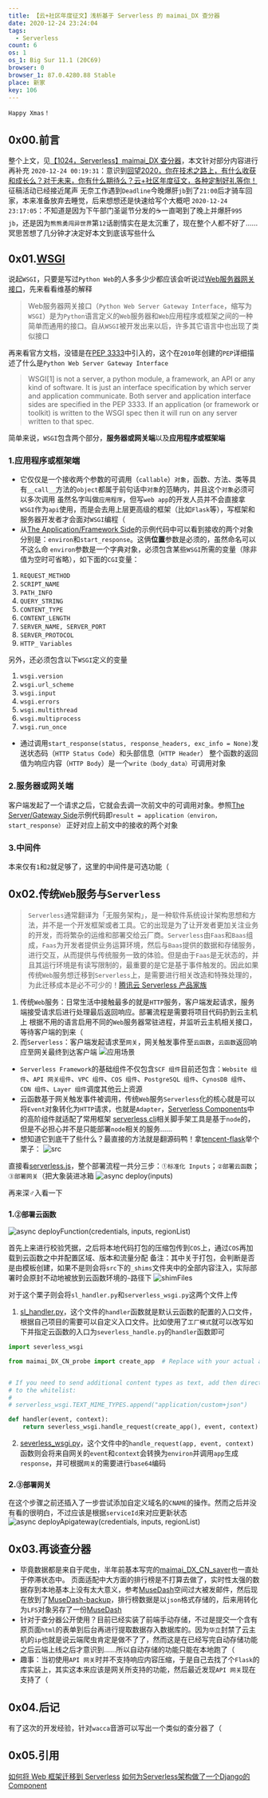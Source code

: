 ```yaml
---
title: 【云+社区年度征文】浅析基于 Serverless 的 maimai_DX 查分器
date: 2020-12-24 23:24:04
tags:
  - Serverless
count: 6
os: 1
os_1: Big Sur 11.1 (20C69)
browser: 0
browser_1: 87.0.4280.88 Stable
place: 新家
key: 106
---
```

    Happy Xmas！
<!-- more -->
## 0x00.前言
整个上文，见[【1024，Serverless】maimai_DX 查分器](./maimai_DX_CN_probe.html)，本文针对部分内容进行再补充
`2020-12-24 00:19:31`：意识到[回望2020，你在技术之路上，有什么收获和成长么？对于未来，你有什么期待么？云+社区年度征文，各种定制好礼等你！](https://web.archive.org/web/20201224152210/https://cloud.tencent.com/developer/article/1752258)征稿活动已经接近尾声
无奈工作遇到`Deadline`今晚爆肝`jb`到了`21:00`后才骑车回家，本来准备放弃去睡觉，后来想想还是快速给写个大概吧
`2020-12-24 23:17:05`：不知道是因为下午部门圣诞节分发的☕️一直喝到了晚上并爆肝`995 jb`，还是因为`熊熊勇闯异世界`第`12`话剧情实在是太沉重了，现在整个人都不好了……
冥思苦想了几分钟才决定好本文到底该写些什么

## 0x01.[WSGI](https://wsgi.readthedocs.io/en/latest/index.html)
说起`WSGI`，只要是写过`Python Web`的人多多少少都应该会听说过[Web服务器网关接口](https://zh.wikipedia.org/wiki/Web服务器网关接口)，先来看看维基的解释
> Web服务器网关接口（`Python Web Server Gateway Interface`，缩写为`WSGI`）是为`Python`语言定义的`Web`服务器和`Web`应用程序或框架之间的一种简单而通用的接口。自从`WSGI`被开发出来以后，许多其它语言中也出现了类似接口

再来看官方文档，没错是在[PEP 3333](https://web.archive.org/web/20201224153638/https://www.python.org/dev/peps/pep-3333/)中引入的，这个在`2010`年创建的`PEP`详细描述了什么是`Python Web Server Gateway Interface`
> WSGI[1] is not a server, a python module, a framework, an API or any kind of software. It is just an interface specification by which server and application communicate. Both server and application interface sides are specified in the PEP 3333. If an application (or framework or toolkit) is written to the WSGI spec then it will run on any server written to that spec.

简单来说，`WSGI`包含两个部分，**服务器或网关端**以及**应用程序或框架端**
### 1.应用程序或框架端
- 它仅仅是一个接收两个参数的可调用（`callable`）`对象`，函数、方法、类等具有`__call__`方法的`object`都属于前句话中`对象`的范畴内，并且这个`对象`必须可以多次调用
虽然名字叫做`应用程序`，但写`web app`的开发人员并不会直接拿`WSGI`作为`api`使用，而是会去用上层更高级的框架（比如`Flask`等），写框架和服务器开发者才会面对`WSGI`编程（
- 从[The Application/Framework Side](https://www.python.org/dev/peps/pep-3333/#id20)的示例代码中可以看到接收的两个对象分别是：`environ`和`start_response`。这俩**位置**参数是必须的，虽然命名可以不这么命
`environ`参数是一个字典对象，必须包含某些`WSGI`所需的变量（除非值为空时可省略），如下面的`CGI`变量：
1. `REQUEST_METHOD`
2. `SCRIPT_NAME`
3. `PATH_INFO`
4. `QUERY_STRING`
5. `CONTENT_TYPE`
6. `CONTENT_LENGTH`
7. `SERVER_NAME, SERVER_PORT`
8. `SERVER_PROTOCOL`
9. `HTTP_` `Variables`

另外，还必须包含以下`WSGI`定义的变量
1. `wsgi.version`
2. `wsgi.url_scheme`
3. `wsgi.input`
4. `wsgi.errors`
5. `wsgi.multithread`
6. `wsgi.multiprocess`
7. `wsgi.run_once`

- 通过调用`start_response(status, response_headers, exc_info = None)`发送状态码（`HTTP Status Code`）和头部信息（`HTTP Header`）
整个函数的返回值为响应内容（`HTTP Body`）是一个`write（body_data）`可调用对象

### 2.服务器或网关端
客户端发起了一个请求之后，它就会去调一次前文中的可调用对象。参照[The Server/Gateway Side](https://www.python.org/dev/peps/pep-3333/#id21)示例代码即`result = application（environ，start_response）`
正好对应上前文中的接收的两个对象

### 3.中间件
本来仅有`1`和`2`就足够了，这里的中间件是可选功能（

## 0x02.传统`Web`服务与`Serverless`
> `Serverless`通常翻译为「无服务架构」，是一种软件系统设计架构思想和方法，并不是一个开发框架或者工具。它的出现是为了让开发者更加关注业务的开发，而将繁杂的运维和部署交给云厂商。`Serverless`由`Faas`和`Baas`组成，`Faas`为开发者提供业务运算环境，然后与`Baas`提供的数据和存储服务，进行交互，从而提供与传统服务一致的体验。但是由于`Faas`是无状态的，并且其运行环境是有读写限制的，最重要的是它是基于事件触发的。因此如果传统`Web`服务想迁移到`Serverless`上，是需要进行相关改造和特殊处理的，为此迁移成本是必不可少的！[腾讯云 Serverless 产品家族](https://i1.yuangezhizao.cn/macOS/QQ20201228-213636@2x.png!webp)

1. 传统`Web`服务：日常生活中接触最多的就是`HTTP`服务，客户端发起请求，服务端接受请求后进行处理最后返回响应。部署流程是需要将项目代码扔到云主机上
根据不用的语言启用不同的`Web`服务器常驻进程，并监听云主机相关接口，等待客户端的到来（
2. 而`Serverless`：客户端发起请求至`网关`，网关触发事件至`云函数`，`云函数`返回响应至网关最终到达客户端
![应用场景](https://i1.yuangezhizao.cn/macOS/QQ20201228-213339@2x.png!webp)

- `Serverless Framework`的基础组件不仅包含`SCF 组件`目前还包含：`Website 组件`、`API 网关组件`、`VPC 组件`、`COS 组件`、`PostgreSQL 组件`、`CynosDB 组件`、`CDN 组件`、`Layer 组件`调度其他云上资源
- 云函数基于网关触发事件被调用，传统`Web`服务`Serverless`化的核心就是可以将`Event`对象转化为`HTTP`请求，也就是`Adapter`，[Serverless Components](https://github.com/serverless/components)中的高阶组件就适配了常用框架
[serverless cli](https://github.com/serverless/serverless)相关脚手架工具是基于`node`的，但是不必担心并不是只能部署`node`相关的服务……
- 想知道它到底干了些什么？最直接的方法就是翻源码鸭！拿[tencent-flask](https://github.com/serverless-components/tencent-flask/tree/master/src)举个栗子：
![src](https://i1.yuangezhizao.cn/macOS/QQ20201228-215333@2x.png!webp)

直接看[serverless.js](https://github.com/serverless-components/tencent-flask/blob/master/src/serverless.js)，整个部署流程一共分三步：`①标准化 Inputs`；`②部署云函数`；`③部署网关`（把大象装进冰箱
![async deploy(inputs)](https://i1.yuangezhizao.cn/macOS/QQ20201228-215806@2x.png!webp)

再来深♂入看一下
### 1.`②部署云函数`
![async deployFunction(credentials, inputs, regionList)](https://i1.yuangezhizao.cn/macOS/QQ20201228-220720@2x.png!webp)

首先上来进行校验凭据，之后将本地代码打包的压缩包传到`COS`上，通过`COS`再加载到云函数之中并配置区域、版本和流量分配
备注：其中关于打包，会判断是否是由模板创建，如果不是则会将`src`下的`_shims`文件夹中的全部内容注入，实际部署时会原封不动地被放到云函数环境的`~`路径下
![shimFiles](https://i1.yuangezhizao.cn/macOS/QQ20201228-222611@2x.png!webp)

对于这个栗子则会将`sl_handler.py`和`serverless_wsgi.py`这两个文件上传
1. [sl_handler.py](https://github.com/serverless-components/tencent-flask/blob/master/src/_shims/sl_handler.py)，这个文件的`handler`函数就是默认云函数的配置的入口文件，根据自己项目的需要可以自定义入口文件。比如使用了`工厂模式`就可以改写如下并指定云函数的入口为`severless_handle.py`的`handler`函数即可
``` python
import severless_wsgi

from maimai_DX_CN_probe import create_app  # Replace with your actual application


# If you need to send additional content types as text, add then directly
# to the whitelist:
#
# serverless_wsgi.TEXT_MIME_TYPES.append("application/custom+json")

def handler(event, context):
    return severless_wsgi.handle_request(create_app(), event, context)
```
2. [severless_wsgi.py](https://github.com/serverless-components/tencent-flask/blob/master/src/_shims/severless_wsgi.py)，这个文件中的`handle_request(app, event, context)`函数则会将来自网关的`event`和`context`会转换为`environ`并调用`app`生成`response`，并可根据`网关`的需要进行`base64`编码

### 2.`③部署网关`
在这个步骤之前还插入了一步尝试添加自定义域名的`CNAME`的操作。然而之后并没有看的很明白，不过应该是根据`serviceId`来对应更新状态
![async deployApigateway(credentials, inputs, regionList)](https://i1.yuangezhizao.cn/macOS/QQ20201228-221611@2x.png!webp)

## 0x03.再谈查分器
- 毕竟数据都是来自于爬虫，半年前基本写完的[maimai_DX_CN_saver](https://github.com/yuangezhizao/maimai_DX_CN_saver)也一直处于停滞状态中。
页面适配中大方面的排行榜是不打算去做了，实时性太强的数据存到本地基本上没有太大意义，参考[MuseDash](https://github.com/yuangezhizao/MuseDash)空间过大被发邮件，然后现在放到了[MuseDash-backup](https://yuangezhizao.coding.net/public/MuseDash/MuseDash-backup/git/files)，排行榜数据是以`json`格式存储的，后来用转化为`LFS`对象另存了一份[MuseDash](https://yuangezhizao.coding.net/public/MuseDash/MuseDash/git/files)
- 针对于查分器公开使用？目前已经实装了前端手动存储，不过是提交一个含有原页面`html`的表单到后台再进行提取数据存入数据库的。因为`华立`封禁了云主机的`ip`也就是说云端爬虫肯定是做不了了，然而这是在已经写完自动存储功能之后云端上线之后才意识到……所以自动存储的功能只能在本地跑了（
- 趣事：当初使用`API 网关`时并不支持响应内容压缩，于是自己去找了个`Flask`的库实装上，其实这本来应该是网关所支持的功能，然后最近发现`API 网关`现在支持了（

## 0x04.后记
有了这次的开发经验，针对`wacca`音游可以写出一个类似的查分器了（

## 0x05.引用
[如何将 Web 框架迁移到 Serverless](https://web.archive.org/web/20201228145023/https://my.oschina.net/u/4390465/blog/4355518)
[如何为Serverless架构做了一个Django的Component](https://web.archive.org/web/20201228145150/https://zhuanlan.zhihu.com/p/109926704)
